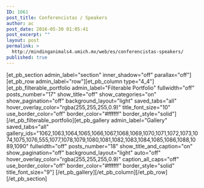 ```yaml
---
ID: 1061
post_title: Conferencistas / Speakers
author: ac
post_date: 2016-05-30 01:05:41
post_excerpt: ""
layout: post
permalink: >
  http://mindinganimals4.umich.mx/web/es/conferencistas-speakers/
published: true
---
```

[et_pb_section admin_label="section" inner_shadow="off" parallax="off"][et_pb_row admin_label="row"][et_pb_column type="4_4"][et_pb_filterable_portfolio admin_label="Filterable Portfolio" fullwidth="off" posts_number="17" show_title="off" show_categories="on" show_pagination="off" background_layout="light" saved_tabs="all" hover_overlay_color="rgba(255,255,255,0.9)" title_font_size="10" use_border_color="off" border_color="#ffffff" border_style="solid"] [/et_pb_filterable_portfolio][et_pb_gallery admin_label="Gallery" saved_tabs="all" gallery_ids="1062,1063,1064,1065,1066,1067,1068,1069,1070,1071,1072,1073,1074,1075,1076,555,1077,1078,1079,1080,1081,1082,1083,1084,1085,1086,1088,1089,1090" fullwidth="off" posts_number="18" show_title_and_caption="on" show_pagination="off" background_layout="light" auto="off" hover_overlay_color="rgba(255,255,255,0.9)" caption_all_caps="off" use_border_color="off" border_color="#ffffff" border_style="solid" title_font_size="9"] [/et_pb_gallery][/et_pb_column][/et_pb_row][/et_pb_section]
